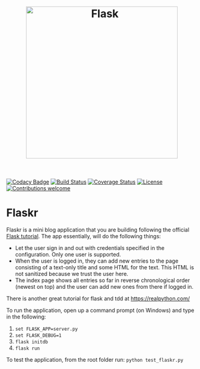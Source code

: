 <h1 align="center">
	<img width="400" src="http://flask.pocoo.org/static/logo/flask.png" alt="Flask">
	<br>
	<br>
</h1>

[![Codacy Badge](https://api.codacy.com/project/badge/Grade/233b50af58204263b7f7424f660d02ff)](https://app.codacy.com/app/ZoranPandovski/flaskr-intro?utm_source=github.com&utm_medium=referral&utm_content=ZoranPandovski/flaskr-intro&utm_campaign=badger)
[![Build Status](https://travis-ci.org/ZoranPandovski/flaskr-intro.svg?branch=master)](https://travis-ci.org/ZoranPandovski/flaskr-intro)
[![Coverage Status](https://coveralls.io/repos/github/ZoranPandovski/flaskr-intro/badge.svg?branch=master)](https://coveralls.io/github/ZoranPandovski/flaskr-intro?branch=master)
[![License](https://img.shields.io/badge/license-MIT%20License-brightgreen.svg)](https://opensource.org/licenses/MIT)
[![Contributions welcome](https://img.shields.io/badge/contributions-welcome-brightgreen.svg?style=flat)](https://github.com/ZoranPandovski/flaskr-intro/issues)

# Flaskr

Flaskr is a mini blog application that you are building following the official [Flask tutorial](http://flask.pocoo.org/docs/0.12/tutorial/introduction/). The app essentially, will do the following things:

* Let the user sign in and out with credentials specified in the configuration. Only one user is supported.
* When the user is logged in, they can add new entries to the page consisting of a text-only title and some HTML for the text.   This HTML is not sanitized because we trust the user here.
* The index page shows all entries so far in reverse chronological order (newest on top) and the user can add new ones from       there if logged in.

There is another great tutorial for flask and tdd at https://realpython.com/

To run the application, open up a command prompt (on Windows) and type in the following: 

1. `set FLASK_APP=server.py`
2. `set FLASK_DEBUG=1`
3. `flask initdb`
4. `flask run`

To test the application, from the root folder run: `python test_flaskr.py`

